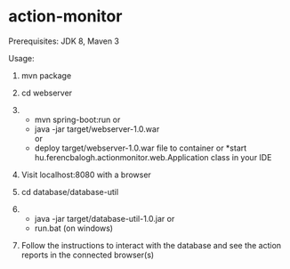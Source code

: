 # action-monitor

Prerequisites: JDK 8, Maven 3

Usage:

1. mvn package

2. cd webserver

3. 
   * mvn spring-boot:run 
     or
   * java -jar target/webserver-1.0.war    
     or
   * deploy target/webserver-1.0.war file to container
     or
   *start hu.ferencbalogh.actionmonitor.web.Application class in your IDE

4. Visit localhost:8080 with a browser

6. cd database/database-util
   
7. * java -jar target/database-util-1.0.jar 
   or 
   * run.bat (on windows)

8. Follow the instructions to interact with the database and see the action reports in the connected browser(s)